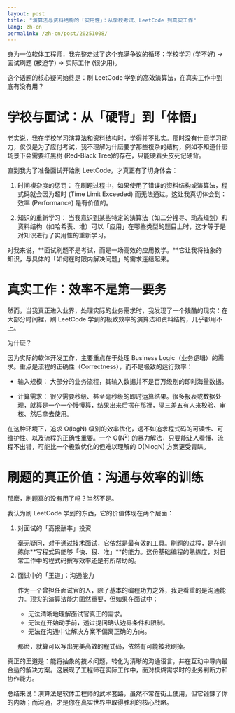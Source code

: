 ```yaml
---
layout: post
title: "演算法与资料结构的「实用性」：从学校考试、LeetCode 到真实工作"
lang: zh-cn
permalink: /zh-cn/post/20251008/
---
```

身为一位软体工程师，我完整走过了这个充满争议的循环：学校学习 (学不好) → 面试刷题 (被迫学) → 实际工作 (很少用)。

这个话题的核心疑问始终是：刷 LeetCode 学到的高效演算法，在真实工作中到底有没有用？

# 学校与面试：从「硬背」到「体悟」

老实说，我在学校学习演算法和资料结构时，学得并不扎实。那时没有什麽学习动力，仅仅是为了应付考试，我不理解为什麽要学那些複杂的结构，例如不知道什麽场景下会需要红黑树 (Red-Black Tree)的存在，只能硬着头皮死记硬背。

直到我为了准备面试开始刷 LeetCode，才真正有了切身体会：

1. 时间複杂度的惩罚： 在刷题过程中，如果使用了错误的资料结构或演算法，程式码就会因为超时 (Time Limit Exceeded) 而无法通过。这让我真切体会到：效率 (Performance) 是有价值的。

2. 知识的重新学习： 当我意识到某些特定的演算法（如二分搜寻、动态规划）和资料结构（如哈希表、堆）可以「应用」在哪些类型的题目上时，这才等于是对知识进行了实用性的重新学习。

对我来说，**面试刷题不是考试，而是一场高效的应用教学。**它让我将抽象的知识，与具体的「如何在时限内解决问题」的需求连结起来。

# 真实工作：效率不是第一要务

然而，当我真正进入业界，处理实际的业务需求时，我发现了一个残酷的现实：在大部分时间裡，刷 LeetCode 学到的极致效率的演算法和资料结构，几乎都用不上。

为什麽？

因为实际的软体开发工作，主要重点在于处理 Business Logic（业务逻辑）的需求。重点是流程的正确性（Correctness），而不是极致的运行效率：

* 输入规模： 大部分的业务流程，其输入数据并不是百万级别的即时海量数据。

* 计算需求： 很少需要秒级、甚至毫秒级的即时运算结果。很多报表或数据处理，就算是一个一个慢慢算，结果出来后摆在那裡，隔三差五有人来校验、审核、然后拿去使用。

在这种环境下，追求 O(logN) 级别的效率优化，远不如追求程式码的可读性、可维护性、以及流程的正确性重要。一个 O(N<sup>2</sup>) 的暴力解法，只要能让人看懂、流程不出错，可能比一个极致优化的但难以理解的 O(NlogN) 方案更受青睐。

# 刷题的真正价值：沟通与效率的训练

那麽，刷题真的没有用了吗？当然不是。

我认为刷 LeetCode 学到的东西，它的价值体现在两个层面：

1. 对面试的「高报酬率」投资

    毫无疑问，对于通过技术面试，它依然是最有效的工具。刷题的过程，是在训练你**写程式码能够「快、狠、准」**的能力。这份基础编程的熟练度，对日常工作中的程式码撰写效率还是有所帮助的。

2. 面试中的「王道」：沟通能力

    作为一个曾担任面试官的人，除了基本的编程功力之外，我更看重的是沟通能力。顶尖的演算法能力固然重要，但如果在面试中：
    * 无法清晰地理解面试官真正的需求。
    * 无法在开始动手前，透过提问确认边界条件和限制。
    * 无法在沟通中让解决方案不偏离正确的方向。

    那麽，就算可以写出完美高效的程式码，依然有可能被我刷掉。

真正的王道是：能将抽象的技术问题，转化为清晰的沟通语言，并在互动中导向最合适的解决方案。这展现了工程师在实际工作中，面对模煳需求时的业务判断力和协作能力。

总结来说：演算法是软体工程师的武术套路，虽然不常在街上使用，但它锻鍊了你的内功；而沟通，才是你在真实世界中取得胜利的核心战略。